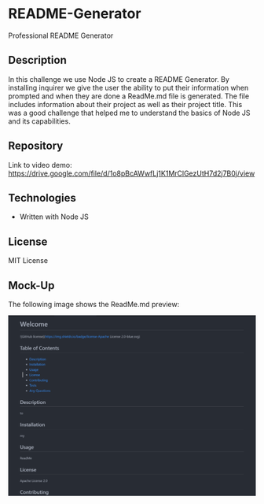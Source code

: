 # README-Generator
Professional README Generator

## Description

In this challenge we use Node JS to create a README Generator. By installing inquirer we give the user the ability to put their information when prompted and when they are done a ReadMe.md file is generated. The file includes information about their project as well as their project title. This was a good challenge that helped me to understand the basics of Node JS and its capabilities.

## Repository

Link to video demo: https://drive.google.com/file/d/1o8pBcAWwfLj1K1MrClGezUtH7d2j7B0j/view

## Technologies

- Written with Node JS

## License

MIT License

## Mock-Up

The following image shows the ReadMe.md preview:

![The ReadMe Preview includes a title, table of contents, description and more sections.](./images/README%20Preview.png)
